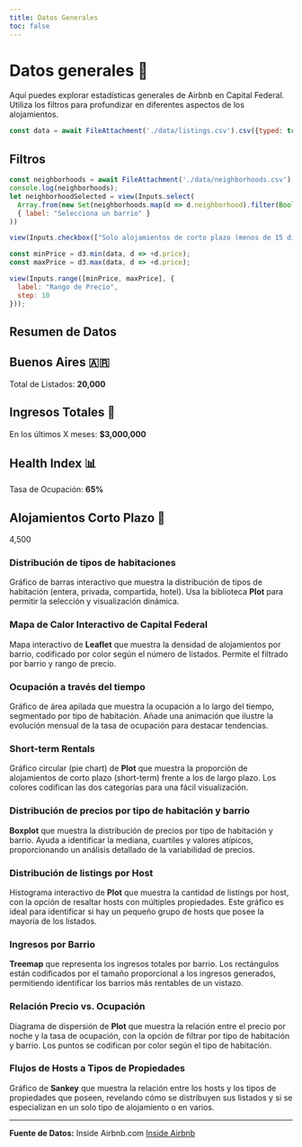 ```yaml
---
title: Datos Generales
toc: false
---
```


# Datos generales 🚀

Aquí puedes explorar estadísticas generales de Airbnb en Capital Federal. Utiliza los filtros para profundizar en diferentes aspectos de los alojamientos.
```js
const data = await FileAttachment('./data/listings.csv').csv({typed: true});
```

## Filtros

```js
const neighborhoods = await FileAttachment('./data/neighborhoods.csv').csv({ typed: true })
console.log(neighborhoods);
let neighborhoodSelected = view(Inputs.select(
  Array.from(new Set(neighborhoods.map(d => d.neighborhood).filter(Boolean))),
  { label: "Selecciona un barrio" }
))
```
```js
view(Inputs.checkbox(["Solo alojamientos de corto plazo (menos de 15 días)"]));
```
```js
const minPrice = d3.min(data, d => +d.price);
const maxPrice = d3.max(data, d => +d.price);

view(Inputs.range([minPrice, maxPrice], {
  label: "Rango de Precio",
  step: 10
}));
```

## Resumen de Datos

<div class="grid grid-cols-4 gap-4">
  <div class="card">
    <h2>Buenos Aires 🇦🇷</h2>
    <span class="big">Total de Listados: <b>20,000</b></span>
  </div>
  <div class="card">
    <h2>Ingresos Totales 💸</h2>
    <span class="big">En los últimos X meses: <b>$3,000,000</b></span>
  </div>
  <div class="card">
    <h2>Health Index 📊</h2>
    <span class="big">Tasa de Ocupación: <b>65%</b></span>
  </div>
  <div class="card">
    <h2>Alojamientos Corto Plazo 📆</h2>
    <span class="big">4,500</span>
  </div>
</div>

### Distribución de tipos de habitaciones

Gráfico de barras interactivo que muestra la distribución de tipos de habitación (entera, privada, compartida, hotel). Usa la biblioteca **Plot** para permitir la selección y visualización dinámica.

### Mapa de Calor Interactivo de Capital Federal

Mapa interactivo de **Leaflet** que muestra la densidad de alojamientos por barrio, codificado por color según el número de listados. Permite el filtrado por barrio y rango de precio.

### Ocupación a través del tiempo

Gráfico de área apilada que muestra la ocupación a lo largo del tiempo, segmentado por tipo de habitación. Añade una animación que ilustre la evolución mensual de la tasa de ocupación para destacar tendencias.

### Short-term Rentals

Gráfico circular (pie chart) de **Plot** que muestra la proporción de alojamientos de corto plazo (short-term) frente a los de largo plazo. Los colores codifican las dos categorías para una fácil visualización.

### Distribución de precios por tipo de habitación y barrio

**Boxplot** que muestra la distribución de precios por tipo de habitación y barrio. Ayuda a identificar la mediana, cuartiles y valores atípicos, proporcionando un análisis detallado de la variabilidad de precios.

### Distribución de listings por Host

Histograma interactivo de **Plot** que muestra la cantidad de listings por host, con la opción de resaltar hosts con múltiples propiedades. Este gráfico es ideal para identificar si hay un pequeño grupo de hosts que posee la mayoría de los listados.

### Ingresos por Barrio

**Treemap** que representa los ingresos totales por barrio. Los rectángulos están codificados por el tamaño proporcional a los ingresos generados, permitiendo identificar los barrios más rentables de un vistazo.

### Relación Precio vs. Ocupación

Diagrama de dispersión de **Plot** que muestra la relación entre el precio por noche y la tasa de ocupación, con la opción de filtrar por tipo de habitación y barrio. Los puntos se codifican por color según el tipo de habitación.

### Flujos de Hosts a Tipos de Propiedades

Gráfico de **Sankey** que muestra la relación entre los hosts y los tipos de propiedades que poseen, revelando cómo se distribuyen sus listados y si se especializan en un solo tipo de alojamiento o en varios.

---

**Fuente de Datos:** Inside Airbnb.com [Inside Airbnb](https://insideairbnb.com/get-the-data/)
